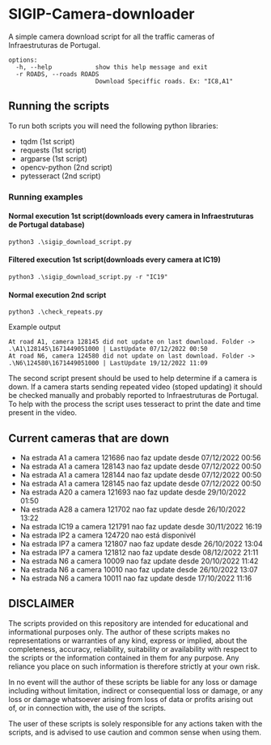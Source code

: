 # SIGIP-Camera-downloader
A simple camera download script for all the traffic cameras of Infraestruturas de Portugal.

```
options:
  -h, --help            show this help message and exit
  -r ROADS, --roads ROADS
                        Download Speciffic roads. Ex: "IC8,A1"
```

## Running the scripts

To run both scripts you will need the following python libraries:
 - tqdm (1st script)
 - requests (1st script)
 - argparse (1st script)
 - opencv-python (2nd script)
 - pytesseract (2nd script)

### Running examples

#### Normal execution 1st script(downloads every camera in Infraestruturas de Portugal database)
```
python3 .\sigip_download_script.py
```

#### Filtered execution 1st script(downloads every camera at IC19)
```
python3 .\sigip_download_script.py -r "IC19"
```

#### Normal execution 2nd script
```
python3 .\check_repeats.py
```
Example output
```
At road A1, camera 128145 did not update on last download. Folder -> .\A1\128145\1671449051000 | LastUpdate 07/12/2022 00:50
At road N6, camera 124580 did not update on last download. Folder -> .\N6\124580\1671449051000 | LastUpdate 19/12/2022 11:09
```



The second script present should be used to help determine if a camera is down. If a camera starts sending repeated video (stoped updating) it should be checked manually and probably reported to Infraestruturas de Portugal. To help with the process the script uses tesseract to print the date and time present in the video.

## Current cameras that are down

 - Na estrada A1 a camera 121686 nao faz update desde 07/12/2022 00:56
 - Na estrada A1 a camera 128143 nao faz update desde 07/12/2022 00:50
 - Na estrada A1 a camera 128144 nao faz update desde 07/12/2022 00:50
 - Na estrada A1 a camera 128145 nao faz update desde 07/12/2022 00:50
 - Na estrada A20 a camera 121693 nao faz update desde 29/10/2022 01:50
 - Na estrada A28 a camera 121702 nao faz update desde 26/10/2022 13:22
 - Na estrada IC19 a camera 121791 nao faz update desde 30/11/2022 16:19
 - Na estrada IP2 a camera 124720 nao está disponivél
 - Na estrada IP7 a camera 121807 nao faz update desde 26/10/2022 13:04
 - Na estrada IP7 a camera 121812 nao faz update desde 08/12/2022 21:11
 - Na estrada N6 a camera 10009 nao faz update desde 20/10/2022 11:42
 - Na estrada N6 a camera 10010 nao faz update desde 26/10/2022 13:07
 - Na estrada N6 a camera 10011 nao faz update desde 17/10/2022 11:16

## DISCLAIMER
The scripts provided on this repository are intended for educational and informational purposes only. The author of these scripts makes no representations or warranties of any kind, express or implied, about the completeness, accuracy, reliability, suitability or availability with respect to the scripts or the information contained in them for any purpose. Any reliance you place on such information is therefore strictly at your own risk.

In no event will the author of these scripts be liable for any loss or damage including without limitation, indirect or consequential loss or damage, or any loss or damage whatsoever arising from loss of data or profits arising out of, or in connection with, the use of the scripts.

The user of these scripts is solely responsible for any actions taken with the scripts, and is advised to use caution and common sense when using them.


